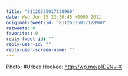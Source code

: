 ```yaml
---
title: "81126525017128960"
date: Wed Jun 15 22:30:45 +0000 2011
original-tweet-id: "81126525017128960"
retweets: 0
favorites: 0
reply-tweet-id: ""
reply-user-id: ""
reply-user-screen-name: ""
---
```

Photo: #Urbex Hooked: http://wp.me/p1D2Nv-X
